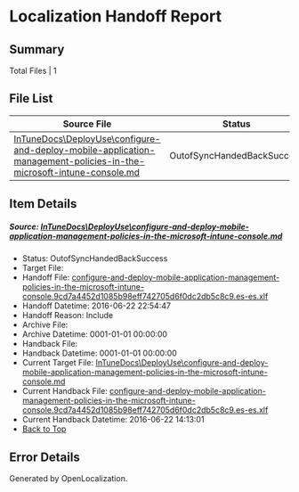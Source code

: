 # <a name='report-top'></a> Localization Handoff Report

## Summary
 Total Files | 1

## File List
 Source File | Status | Details 
 ----------- | ------ | ------- 
 [InTuneDocs\DeployUse\configure-and-deploy-mobile-application-management-policies-in-the-microsoft-intune-console.md](https://github.com/Microsoft/IntuneDocs-pr/blob/bddb2a583ea1c46953016995f0baedc0426fe3de/InTuneDocs/DeployUse/configure-and-deploy-mobile-application-management-policies-in-the-microsoft-intune-console.md) | OutofSyncHandedBackSuccess | [Details](#ae075e5343d251519918da2b74a28ccb57221f8620)

## Item Details
##### <a name='ae075e5343d251519918da2b74a28ccb57221f8620'></a> Source: [InTuneDocs\DeployUse\configure-and-deploy-mobile-application-management-policies-in-the-microsoft-intune-console.md](https://github.com/Microsoft/IntuneDocs-pr/blob/bddb2a583ea1c46953016995f0baedc0426fe3de/InTuneDocs/DeployUse/configure-and-deploy-mobile-application-management-policies-in-the-microsoft-intune-console.md)
* Status: OutofSyncHandedBackSuccess
* Target File: 
* Handoff File: [configure-and-deploy-mobile-application-management-policies-in-the-microsoft-intune-console.9cd7a4452d1085b98eff742705d6f0dc2db5c8c9.es-es.xlf](https://github.com/Microsoft/EM.handoff/blob/310bebb297dfbc9ac557d50e7d4b9be525f7773c/ol-handoff/Microsoft/IntuneDocs-pr.es-es/master/configure-and-deploy-mobile-application-management-policies-in-the-microsoft-intune-console.9cd7a4452d1085b98eff742705d6f0dc2db5c8c9.es-es.xlf)
* Handoff Datetime: 2016-06-22 22:54:47
* Handoff Reason: Include
* Archive File: 
* Archive Datetime: 0001-01-01 00:00:00
* Handback File: 
* Handback Datetime: 0001-01-01 00:00:00
* Current Target File: [InTuneDocs\DeployUse\configure-and-deploy-mobile-application-management-policies-in-the-microsoft-intune-console.md](https://github.com/Microsoft/IntuneDocs-pr.es-es/blob/1f6c1e7ac718e054cc4fab583517f330b4032a13/InTuneDocs/DeployUse/configure-and-deploy-mobile-application-management-policies-in-the-microsoft-intune-console.md)
* Current Handback File: [configure-and-deploy-mobile-application-management-policies-in-the-microsoft-intune-console.9cd7a4452d1085b98eff742705d6f0dc2db5c8c9.es-es.xlf](https://github.com/Microsoft/EM.handback/blob/6ba66a8cf9944b14271f1db20ddea082874d36ce/ol-handback/Microsoft/IntuneDocs-pr.es-es/master/configure-and-deploy-mobile-application-management-policies-in-the-microsoft-intune-console.9cd7a4452d1085b98eff742705d6f0dc2db5c8c9.es-es.xlf)
* Current Handback Datetime: 2016-06-22 14:13:01
* [Back to Top](#report-top)


## Error Details

Generated by OpenLocalization.
